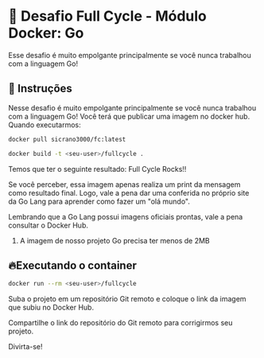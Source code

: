 # 🐋 Desafio Full Cycle - Módulo Docker: Go

Esse desafio é muito empolgante principalmente se você nunca trabalhou com a linguagem Go!

## 📝 Instruções

Nesse desafio é muito empolgante principalmente se você nunca trabalhou com a linguagem Go! Você terá que publicar uma imagem no docker hub. Quando executarmos:

```bash Pull Docker Hub
docker pull sicrano3000/fc:latest
```

```bash
docker build -t <seu-user>/fullcycle .
```

Temos que ter o seguinte resultado: Full Cycle Rocks!!

Se você perceber, essa imagem apenas realiza um print da mensagem como resultado final. Logo, vale a pena dar uma conferida no próprio site da Go Lang para aprender como fazer um "olá mundo".

Lembrando que a Go Lang possui imagens oficiais prontas, vale a pena consultar o Docker Hub.

1. A imagem de nosso projeto Go precisa ter menos de 2MB

## 🔥Executando o container

```bash
docker run --rm <seu-user>/fullcycle
```

Suba o projeto em um repositório Git remoto e coloque o link da imagem que subiu no Docker Hub.

Compartilhe o link do repositório do Git remoto para corrigirmos seu projeto.

Divirta-se!
